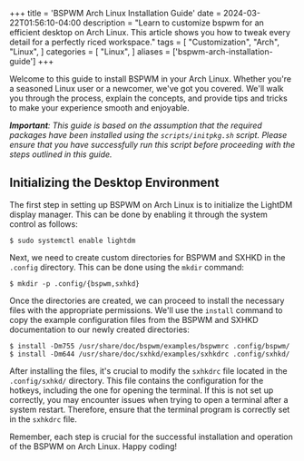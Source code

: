 +++
title = 'BSPWM Arch Linux Installation Guide'
date = 2024-03-22T01:56:10-04:00
description = "Learn to customize bspwm for an efficient desktop on Arch Linux. This article shows you how to tweak every detail for a perfectly riced workspace."
tags = [
    "Customization",
    "Arch",
    "Linux",
]
categories = [
    "Linux",
]
aliases = ['bspwm-arch-installation-guide']
+++

Welcome to this guide to install BSPWM in your Arch Linux. Whether you're a seasoned Linux user or a newcomer, we've got you covered. We'll walk you through the process, explain the concepts, and provide tips and tricks to make your experience smooth and enjoyable.

***Important**: This guide is based on the assumption that the required packages have been installed using the `scripts/initpkg.sh` script. Please ensure that you have successfully run this script before proceeding with the steps outlined in this guide.*

## Initializing the Desktop Environment

The first step in setting up BSPWM on Arch Linux is to initialize the LightDM display manager. This can be done by enabling it through the system control as follows:

    $ sudo systemctl enable lightdm

Next, we need to create custom directories for BSPWM and SXHKD  in the `.config` directory. This can be done using the `mkdir` command:

    $ mkdir -p .config/{bspwm,sxhkd}

Once the directories are created, we can proceed to install the necessary files with the appropriate permissions. We'll use the `install` command to copy the example configuration files from the BSPWM and SXHKD documentation to our newly created directories:

    $ install -Dm755 /usr/share/doc/bspwm/examples/bspwmrc .config/bspwm/
    $ install -Dm644 /usr/share/doc/sxhkd/examples/sxhkdrc .config/sxhkd/

After installing the files, it's crucial to modify the `sxhkdrc` file located in the `.config/sxhkd/` directory. This file contains the configuration for the hotkeys, including the one for opening the terminal. If this is not set up correctly, you may encounter issues when trying to open a terminal after a system restart. Therefore, ensure that the terminal program is correctly set in the `sxhkdrc` file.

Remember, each step is crucial for the successful installation and operation of the BSPWM on Arch Linux. Happy coding!